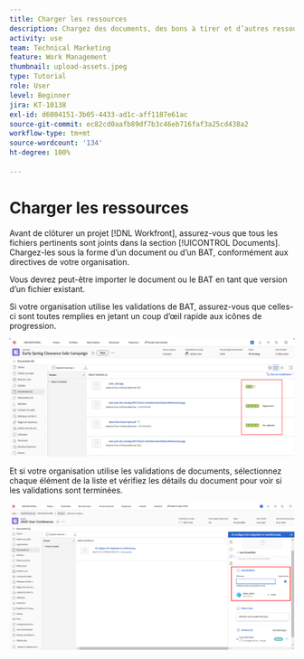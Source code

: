 ```yaml
---
title: Charger les ressources
description: Chargez des documents, des bons à tirer et d’autres ressources dans le projet avant de le fermer pour vous assurer que toutes les données pertinentes sont associées au projet.
activity: use
team: Technical Marketing
feature: Work Management
thumbnail: upload-assets.jpeg
type: Tutorial
role: User
level: Beginner
jira: KT-10138
exl-id: d6004151-3b05-4433-ad1c-aff1187e61ac
source-git-commit: ec82cd0aafb89df7b3c46eb716faf3a25cd438a2
workflow-type: tm+mt
source-wordcount: '134'
ht-degree: 100%

---
```


# Charger les ressources

Avant de clôturer un projet [!DNL Workfront], assurez-vous que tous les fichiers pertinents sont joints dans la section [!UICONTROL Documents]. Chargez-les sous la forme d’un document ou d’un BAT, conformément aux directives de votre organisation.

Vous devrez peut-être importer le document ou le BAT en tant que version d’un fichier existant.

Si votre organisation utilise les validations de BAT, assurez-vous que celles-ci sont toutes remplies en jetant un coup d’œil rapide aux icônes de progression.

![Page Documents affichant les icônes de progression des BAT](assets/planner-fund-proof-progress-icons.png)

Et si votre organisation utilise les validations de documents, sélectionnez chaque élément de la liste et vérifiez les détails du document pour voir si les validations sont terminées.

![Résumé latéral sur la page Documents affichant la validation du document](assets/planner-fund-document-approval.png)

<!---
learn more urls
Create proofs
Add new documents to Workfront
--->
